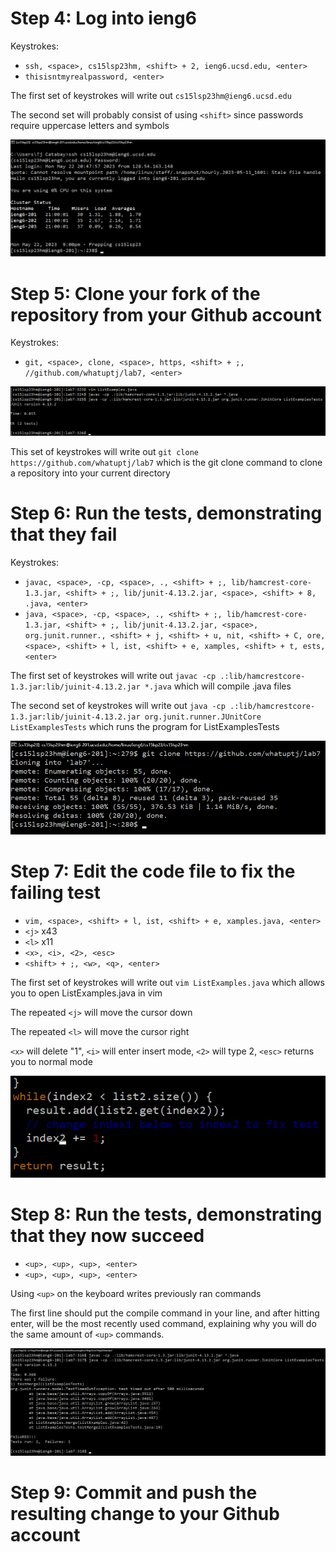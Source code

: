 # Step 4: Log into ieng6
Keystrokes:
* `ssh, <space>, cs15lsp23hm, <shift> + 2, ieng6.ucsd.edu, <enter>`
* `thisisntmyrealpassword, <enter>`

The first set of keystrokes will write out `cs15lsp23hm@ieng6.ucsd.edu`

The second set will probably consist of using `<shift>` since passwords require uppercase letters and symbols

![image](image5.png)

# Step 5: Clone your fork of the repository from your Github account
Keystrokes:
* `git, <space>, clone, <space>, https, <shift> + ;, //github.com/whatuptj/lab7, <enter>`

![image](image4.png)

This set of keystrokes will write out `git clone https://github.com/whatuptj/lab7` which is the git clone command to clone a repository into your current directory

# Step 6: Run the tests, demonstrating that they fail
Keystrokes:
* `javac, <space>, -cp, <space>, ., <shift> + ;, lib/hamcrest-core-1.3.jar, <shift> + ;, lib/junit-4.13.2.jar, <space>, <shift> + 8, .java, <enter>`
* `java, <space>, -cp, <space>, ., <shift> + ;, lib/hamcrest-core-1.3.jar, <shift> + ;, lib/junit-4.13.2.jar, <space>, org.junit.runner., <shift> + j, <shift> + u, nit, <shift> + C, ore, <space>, <shift> + l, ist, <shift> + e, xamples, <shift> + t, ests, <enter>`

The first set of keystrokes will write out `javac -cp .:lib/hamcrestcore-1.3.jar:lib/juinit-4.13.2.jar *.java` which will compile .java files

The second set of keystrokes will write out `java -cp .:lib/hamcrestcore-1.3.jar:lib/juinit-4.13.2.jar org.junit.runner.JUnitCore ListExamplesTests` which runs the program for ListExamplesTests

![image](image3.png)

# Step 7: Edit the code file to fix the failing test
* `vim, <space>, <shift> + l, ist, <shift> + e, xamples.java, <enter>`
* `<j>` x43
* `<l>` x11
* `<x>, <i>, <2>, <esc>`
* `<shift> + ;, <w>, <q>, <enter>`

The first set of keystrokes will write out `vim ListExamples.java` which allows you to open ListExamples.java in vim

The repeated `<j>` will move the cursor down
  
The repeated `<l>` will move the cursor right
  
`<x>` will delete "1", `<i>` will enter insert mode, `<2>` will type 2, `<esc>` returns you to normal mode

![image](image2.png)

# Step 8: Run the tests, demonstrating that they now succeed
* `<up>, <up>, <up>, <enter>`
* `<up>, <up>, <up>, <enter>`

Using `<up>` on the keyboard writes previously ran commands

The first line should put the compile command in your line, and after hitting enter, will be the most recently used command, explaining why you will do the same amount of `<up>` commands.

![image](image1.png)

# Step 9: Commit and push the resulting change to your Github account
